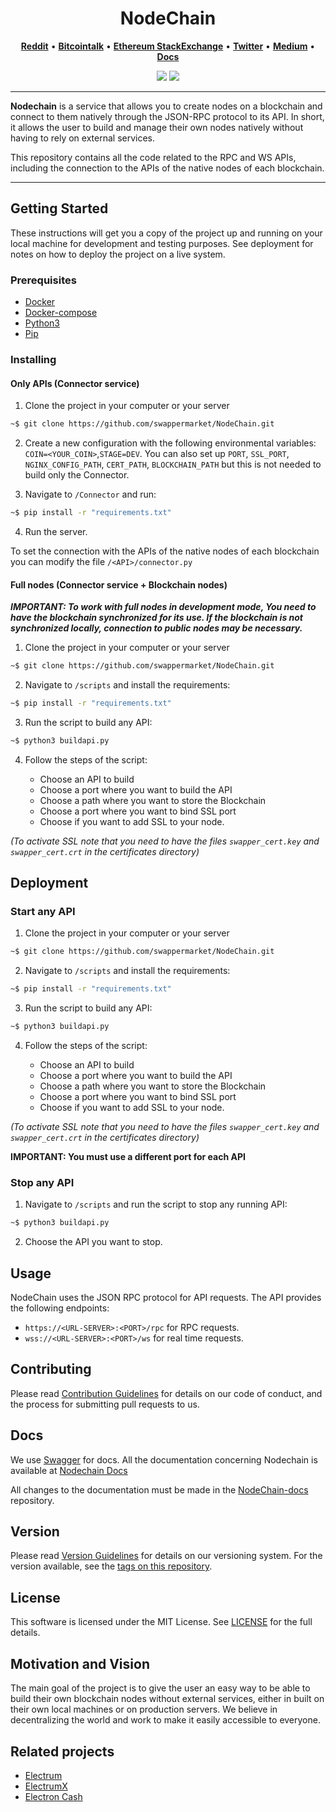 <h1 align="center">NodeChain</h1>

<p align="center">
  <a href="https://www.reddit.com/user/swapper_market"><b>Reddit</b></a> •
  <a href="https://bitcointalk.org/index.php?action=profile;u=3282789"><b>Bitcointalk</b></a> •
  <a href="https://ethereum.stackexchange.com/users/70542/swapper-market"><b>Ethereum StackExchange</b></a> •
  <a href="https://twitter.com/swapper_market"><b>Twitter</b></a> •
  <a href="https://medium.com/@swapper_market"><b>Medium</b></a> •
  <a href="https://docs.nodechain.swapper.market"><b>Docs</b></a>
</p>

<p align="center">
  <img src="https://img.shields.io/badge/version-1.0-blue"> 
  <img src="https://img.shields.io/badge/stability-experimental-orange"> 
</p>

<hr>

<b>Nodechain</b> is a service that allows you to create nodes on a blockchain and connect to them natively through the JSON-RPC protocol to its API.
In short, it allows the user to build and manage their own nodes natively without having to rely on external services.

This repository contains all the code related to the RPC and WS APIs, including the connection to the APIs of the native nodes of each blockchain.

<hr>


## Getting Started

These instructions will get you a copy of the project up and running on your local machine for development and testing purposes.
See deployment for notes on how to deploy the project on a live system.

### Prerequisites

- [Docker](https://www.docker.com/get-started)
- [Docker-compose](https://docs.docker.com/compose/install/)
- [Python3](https://www.python.org/downloads/)
- [Pip](https://pypi.org/project/pip/)

### Installing

#### Only APIs (Connector service)

1. Clone the project in your computer or your server

```sh
~$ git clone https://github.com/swappermarket/NodeChain.git
```

2. Create a new configuration with the following environmental variables:
`COIN=<YOUR_COIN>`,`STAGE=DEV`.
   You can also set up `PORT`, `SSL_PORT`, `NGINX_CONFIG_PATH`, `CERT_PATH`, `BLOCKCHAIN_PATH` but this is not needed to build only the Connector.


3. Navigate to `/Connector` and run:

```sh
~$ pip install -r "requirements.txt"
```

4. Run the server.

To set the connection with the APIs of the native nodes of each blockchain you can modify the file `/<API>/connector.py`

#### Full nodes (Connector service + Blockchain nodes)

**_IMPORTANT: To work with full nodes in development mode, You need to have the blockchain synchronized for its use. If the blockchain is not synchronized locally, connection to public nodes may be necessary._**

1. Clone the project in your computer or your server

```sh
~$ git clone https://github.com/swappermarket/NodeChain.git
```

2. Navigate to `/scripts` and install the requirements:

```sh
~$ pip install -r "requirements.txt"
```

3. Run the script to build any API:
```sh
~$ python3 buildapi.py
```

4. Follow the steps of the script:

    - Choose an API to build
    - Choose a port where you want to build the API
    - Choose a path where you want to store the Blockchain
    - Choose a port where you want to bind SSL port
    - Choose if you want to add SSL to your node.

_(To activate SSL note that you need to have the files `swapper_cert.key` and `swapper_cert.crt` in the certificates directory)_


## Deployment

### Start any API

1. Clone the project in your computer or your server

```sh
~$ git clone https://github.com/swappermarket/NodeChain.git
```

2. Navigate to `/scripts` and install the requirements:

```sh
~$ pip install -r "requirements.txt"
```

3. Run the script to build any API:
```sh
~$ python3 buildapi.py
```

4. Follow the steps of the script:

    - Choose an API to build
    - Choose a port where you want to build the API
    - Choose a path where you want to store the Blockchain
    - Choose a port where you want to bind SSL port
    - Choose if you want to add SSL to your node.

_(To activate SSL note that you need to have the files `swapper_cert.key` and `swapper_cert.crt` in the certificates directory)_

**IMPORTANT: You must use a different port for each API**

### Stop any API

1. Navigate to `/scripts` and run the script to stop any running API:
```sh
~$ python3 buildapi.py
```

2. Choose the API you want to stop.

## Usage
NodeChain uses the JSON RPC protocol for API requests. The API provides the following endpoints:
- `https://<URL-SERVER>:<PORT>/rpc` for RPC requests.
- `wss://<URL-SERVER>:<PORT>/ws` for real time requests.

## Contributing
Please read [Contribution Guidelines](https://github.com/swapper-org/NodeChain/blob/master/CONTRIBUTING.md) for details on our code of conduct, and the process for submitting pull requests to us.

## Docs
We use [Swagger](https://swagger.io/) for docs.
All the documentation concerning Nodechain is available at [Nodechain Docs](https://docs.nodechain.swapper.market)

All changes to the documentation must be made in the [NodeChain-docs](https://github.com/swapper-org/NodeChain-docs) repository.

## Version
Please read [Version Guidelines](VERSION.md) for details on our versioning system. For the version available, see the [tags on this repository](https://github.com/swapper-org/NodeChain/releases).

## License
This software is licensed under the MIT License. See [LICENSE](LICENSE) for the full details.

## Motivation and Vision
The main goal of the project is to give the user an easy way to be able to build their own blockchain nodes without external services, either in built on their own local machines or on production servers.
We believe in decentralizing the world and work to make it easily accessible to everyone.

## Related projects
- [Electrum](https://github.com/spesmilo/electrum)
- [ElectrumX](https://github.com/spesmilo/electrumx)
- [Electron Cash](https://github.com/Electron-Cash/Electron-Cash)